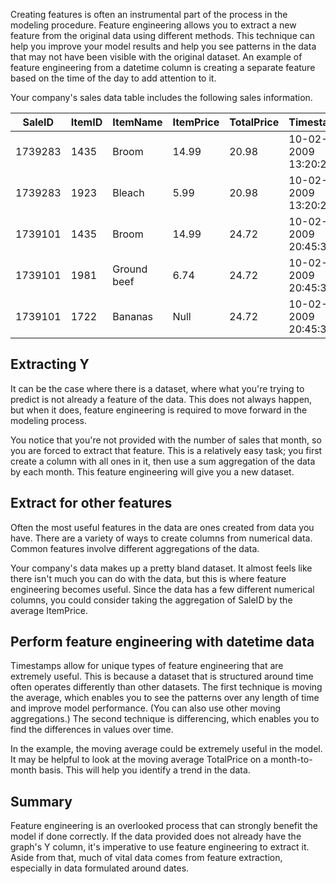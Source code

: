 Creating features is often an instrumental part of the process in the modeling procedure. Feature engineering allows you to extract a new feature from the original data using different methods. This technique can help you improve your model results and help you see patterns in the data that may not have been visible with the original dataset. An example of feature engineering from a datetime column is creating a separate feature based on the time of the day to add attention to it.

Your company's sales data table includes the following sales information.

| SaleID | ItemID | ItemName | ItemPrice | TotalPrice | Timestamp|
| ------ | ------ | -------- | --------- | ---------- | -------- |
| 1739283 | 1435 | Broom | 14.99 | 20.98 | 10-02-2009 13:20:22 |
| 1739283 | 1923 | Bleach | 5.99 | 20.98 | 10-02-2009 13:20:22 |
| 1739101 | 1435 | Broom | 14.99 | 24.72 | 10-02-2009 20:45:38 |
| 1739101 | 1981 | Ground beef | 6.74 | 24.72 | 10-02-2009 20:45:38 |
| 1739101 | 1722 | Bananas | Null | 24.72 | 10-02-2009 20:45:38 |

## Extracting Y

It can be the case where there is a dataset, where what you're trying to predict is not already a feature of the data. This does not always happen, but when it does, feature engineering is required to move forward in the modeling process.

You notice that you're not provided with the number of sales that month, so you are forced to extract that feature. This is a relatively easy task; you first create a column with all ones in it, then use a sum aggregation of the data by each month. This feature engineering will give you a new dataset.

## Extract for other features

Often the most useful features in the data are ones created from data you have. There are a variety of ways to create columns from numerical data. Common features involve different aggregations of the data.

Your company's data makes up a pretty bland dataset. It almost feels like there isn't much you can do with the data, but this is where feature engineering becomes useful. Since the data has a few different numerical columns, you could consider taking the aggregation of SaleID by the average ItemPrice.

## Perform feature engineering with datetime data

Timestamps allow for unique types of feature engineering that are extremely useful. This is because a dataset that is structured around time often operates differently than other datasets. The first technique is moving the average, which enables you to see the patterns over any length of time and improve model performance. (You can also use other moving aggregations.) The second technique is differencing, which enables you to find the differences in values over time.

In the example, the moving average could be extremely useful in the model. It may be helpful to look at the moving average TotalPrice on a month-to-month basis. This will help you identify a trend in the data.

## Summary

Feature engineering is an overlooked process that can strongly benefit the model if done correctly. If the data provided does not already have the graph's Y column, it's imperative to use feature engineering to extract it. Aside from that, much of vital data comes from feature extraction, especially in data formulated around dates.